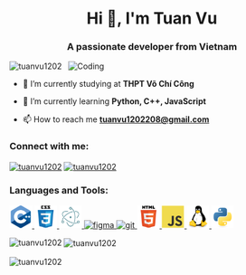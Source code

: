<h1 align="center">Hi 👋, I'm Tuan Vu</h1>
<h3 align="center">A passionate developer from Vietnam</h3>
<img align="right" alt="Coding" width="400" src="https://media0.giphy.com/media/nSCXZHpOQnFI6ht4c2/giphy.gif">

<p align="left"> <img src="https://komarev.com/ghpvc/?username=tuanvu1202&label=Profile%20views&color=0e75b6&style=flat" alt="tuanvu1202" /> </p>

- 🔭 I’m currently studying at **THPT Võ Chí Công**

- 🌱 I’m currently learning **Python, C++, JavaScript**

- 📫 How to reach me **tuanvu1202208@gmail.com**

<h3 align="left">Connect with me:</h3>
<p align="left">
<a href="https://fb.com/tuanvu1202" target="blank"><img align="center" src="https://raw.githubusercontent.com/rahuldkjain/github-profile-readme-generator/master/src/images/icons/Social/facebook.svg" alt="tuanvu1202" height="30" width="40" /></a>
<a href="https://codeforces.com/profile/tuanvu1202" target="blank"><img align="center" src="https://raw.githubusercontent.com/rahuldkjain/github-profile-readme-generator/master/src/images/icons/Social/codeforces.svg" alt="tuanvu1202" height="30" width="40" /></a>
</p>

<h3 align="left">Languages and Tools:</h3>
<p align="left"> <a href="https://www.w3schools.com/cpp/" target="_blank" rel="noreferrer"> <img src="https://raw.githubusercontent.com/devicons/devicon/master/icons/cplusplus/cplusplus-original.svg" alt="cplusplus" width="40" height="40"/> </a> <a href="https://www.w3schools.com/css/" target="_blank" rel="noreferrer"> <img src="https://raw.githubusercontent.com/devicons/devicon/master/icons/css3/css3-original-wordmark.svg" alt="css3" width="40" height="40"/> </a> <a href="https://www.electronjs.org" target="_blank" rel="noreferrer"> <img src="https://raw.githubusercontent.com/devicons/devicon/master/icons/electron/electron-original.svg" alt="electron" width="40" height="40"/> </a> <a href="https://www.figma.com/" target="_blank" rel="noreferrer"> <img src="https://www.vectorlogo.zone/logos/figma/figma-icon.svg" alt="figma" width="40" height="40"/> </a> <a href="https://git-scm.com/" target="_blank" rel="noreferrer"> <img src="https://www.vectorlogo.zone/logos/git-scm/git-scm-icon.svg" alt="git" width="40" height="40"/> </a> <a href="https://www.w3.org/html/" target="_blank" rel="noreferrer"> <img src="https://raw.githubusercontent.com/devicons/devicon/master/icons/html5/html5-original-wordmark.svg" alt="html5" width="40" height="40"/> </a> <a href="https://developer.mozilla.org/en-US/docs/Web/JavaScript" target="_blank" rel="noreferrer"> <img src="https://raw.githubusercontent.com/devicons/devicon/master/icons/javascript/javascript-original.svg" alt="javascript" width="40" height="40"/> </a> <a href="https://www.linux.org/" target="_blank" rel="noreferrer"> <img src="https://raw.githubusercontent.com/devicons/devicon/master/icons/linux/linux-original.svg" alt="linux" width="40" height="40"/> </a> <a href="https://www.python.org" target="_blank" rel="noreferrer"> <img src="https://raw.githubusercontent.com/devicons/devicon/master/icons/python/python-original.svg" alt="python" width="40" height="40"/> </a> </p>

<p><img align="left" src="https://github-readme-stats.vercel.app/api/top-langs?username=tuanvu1202&show_icons=true&locale=en&layout=compact" alt="tuanvu1202" /></p>

<p>&nbsp;<img align="center" src="https://github-readme-stats.vercel.app/api?username=tuanvu1202&show_icons=true&locale=en" alt="tuanvu1202" /></p>

<p><img align="center" src="https://github-readme-streak-stats.herokuapp.com/?user=tuanvu1202&" alt="tuanvu1202" /></p>
